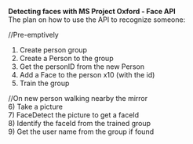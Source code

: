 **Detecting faces with MS Project Oxford - Face API**  
The plan on how to use the API to recognize someone:  

//Pre-emptively  
1) Create person group  
2) Create a Person to the group  
3) Get the personID from the new Person  
4) Add a Face to the person x10 (with the id)  
5) Train the group  

//On new person walking nearby the mirror  
6) Take a picture  
7) FaceDetect the picture to get a faceId  
8) Identify the faceId from the trained group  
9) Get the user name from the group if found  
